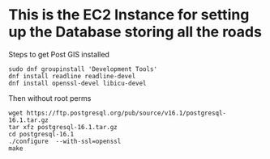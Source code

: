 # This is the EC2 Instance for setting up the Database storing all the roads

Steps to get Post GIS installed 

```
sudo dnf groupinstall 'Development Tools'
dnf install readline readline-devel
dnf install openssl-devel libicu-devel
```


Then without root perms

```
wget https://ftp.postgresql.org/pub/source/v16.1/postgresql-16.1.tar.gz
tar xfz postgresql-16.1.tar.gz
cd postgresql-16.1
./configure  --with-ssl=openssl
make
```

